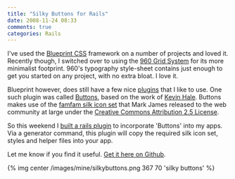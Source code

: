 ```yaml
---
title: "Silky Buttons for Rails"
date: 2008-11-24 08:33
comments: true
categories: Rails
---
```


I've used the [Blueprint CSS](http://blueprintcss.org/) framework on a number of projects and loved it. Recently though, I switched over to using the [960 Grid System](http://960.gs/) for its more minimalist footprint. 960's typography style-sheet contains just enough to get you started on any project, with no extra bloat. I love it.

Blueprint however, does still have a few nice [plugins](http://github.com/joshuaclayton/blueprint-css/wikis/plugins) that I like to use. One such plugin was called [Buttons](http://github.com/joshuaclayton/blueprint-css/tree/master/blueprint%2Fplugins%2Fbuttons), based on the work of [Kevin Hale](http://particletree.com/features/rediscovering-the-button-element/). Buttons makes use of the [famfam silk icon set](http://www.famfamfam.com/lab/icons/silk/) that Mark James released to the web community at large under the [Creative Commons Attribution 2.5 License](http://creativecommons.org/licenses/by/2.5/).

So this weekend I [built a rails plugin](http://github.com/CodeOfficer/silky-buttons-for-rails/) to incorporate 'Buttons' into my apps. Via a generator command, this plugin will copy the required silk icon set, styles and helper files into your app.

Let me know if you find it useful. [Get it here on Github](http://github.com/CodeOfficer/silky-buttons-for-rails/).

{% img center /images/mine/silkybuttons.png 367 70 'silky buttons' %}

